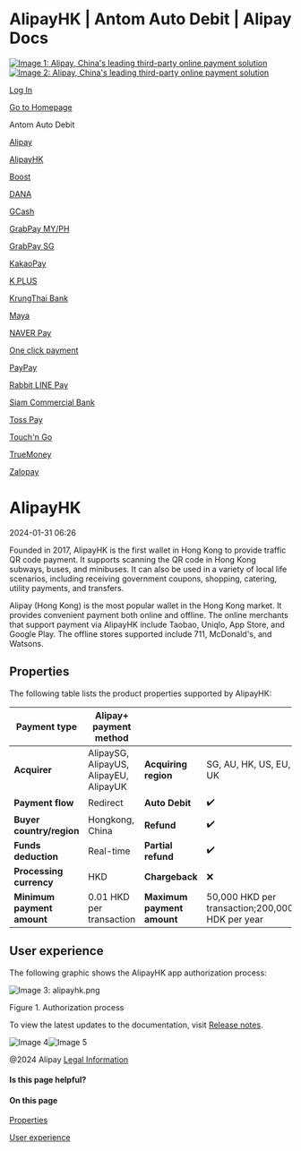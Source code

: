 AlipayHK | Antom Auto Debit | Alipay Docs
===============
                        

[![Image 1: Alipay, China's leading third-party online payment solution](https://ac.alipay.com/storage/2024/3/26/d66c43c0-440d-4c97-9976-f2028a2c8c5e.svg)![Image 2: Alipay, China's leading third-party online payment solution](https://ac.alipay.com/storage/2024/3/26/a48bd336-aea0-4f16-bf83-616eacbb4434.svg)](/docs/)

[Log In](https://global.alipay.com/ilogin/account_login.htm?goto=https%3A%2F%2Fglobal.alipay.com%2Fdocs%2Fac%2Fantomad%2Falipayhk)

[Go to Homepage](../../)

Antom Auto Debit

[Alipay](/docs/ac/antomad/alipay)

[AlipayHK](/docs/ac/antomad/alipayhk)

[Boost](/docs/ac/antomad/boost)

[DANA](/docs/ac/antomad/dana)

[GCash](/docs/ac/antomad/gcash)

[GrabPay MY/PH](/docs/ac/antomad/grabpay_myph)

[GrabPay SG](/docs/ac/antomad/grabpay_sg)

[KakaoPay](/docs/ac/antomad/kakaopay)

[K PLUS](/docs/ac/antomad/kplus)

[KrungThai Bank](/docs/ac/antomad/ktb)

[Maya](/docs/ac/antomad/maya)

[NAVER Pay](/docs/ac/antomad/naverpay)

[One click payment](/docs/ac/antomad/one_click)

[PayPay](/docs/ac/antomad/paypay)

[Rabbit LINE Pay](/docs/ac/antomad/rabbitlinepay)

[Siam Commercial Bank](/docs/ac/antomad/scb)

[Toss Pay](/docs/ac/antomad/toss_pay_autodebit)

[Touch'n Go](/docs/ac/antomad/touchngo)

[TrueMoney](/docs/ac/antomad/truemoney)

[Zalopay](/docs/ac/antomad/zalopay)

AlipayHK
========

2024-01-31 06:26

Founded in 2017, AlipayHK is the first wallet in Hong Kong to provide traffic QR code payment. It supports scanning the QR code in Hong Kong subways, buses, and minibuses. It can also be used in a variety of local life scenarios, including receiving government coupons, shopping, catering, utility payments, and transfers.

Alipay (Hong Kong) is the most popular wallet in the Hong Kong market. It provides convenient payment both online and offline. The online merchants that support payment via AlipayHK include Taobao, Uniqlo, App Store, and Google Play. The offline stores supported include 711, McDonald's, and Watsons.

Properties
----------

The following table lists the product properties supported by AlipayHK:



| **Payment type** | Alipay+ payment method | | |
| --- | --- | --- | --- |
| **Acquirer** | AlipaySG, AlipayUS, AlipayEU, AlipayUK | **Acquiring region** | SG, AU, HK, US, EU, UK |
| **Payment flow** | Redirect | **Auto Debit** | ✔️ |
| **Buyer country/region** | Hongkong, China | **Refund** | ✔️ |
| **Funds deduction** | Real-time | **Partial refund** | ✔️ |
| **Processing currency** | HKD | **Chargeback** | ❌ |
| **Minimum payment amount** | 0.01 HKD per transaction | **Maximum payment amount** | 50,000 HKD per transaction;200,000 HDK per year |



User experience
---------------

The following graphic shows the AlipayHK app authorization process:

![Image 3: alipayhk.png](https://idocs-assets.marmot-cloud.com/storage/idocs87c36dc8dac653c1/1665322173136-52993d2f-8257-4601-bbac-0e0b6d0bd636.png)

Figure 1. Authorization process

To view the latest updates to the documentation, visit [Release notes](https://global.alipay.com/docs/releasenotes).

![Image 4](https://ac.alipay.com/storage/2021/5/20/19b2c126-9442-4f16-8f20-e539b1db482a.png)![Image 5](https://ac.alipay.com/storage/2021/5/20/e9f3f154-dbf0-455f-89f0-b3d4e0c14481.png)

@2024 Alipay [Legal Information](https://global.alipay.com/docs/ac/platform/membership)

#### Is this page helpful?

#### On this page

[Properties](#4Y35Y "Properties")

[User experience](#wscYG "User experience")